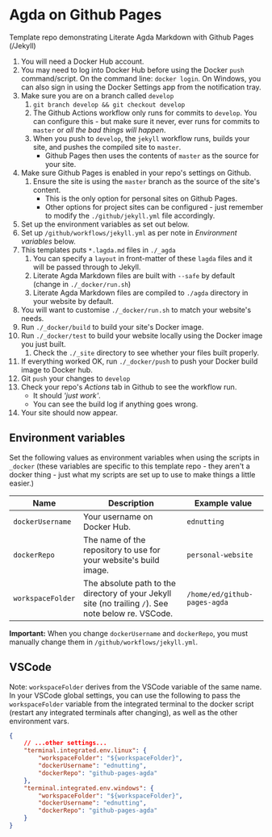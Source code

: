 # Agda on Github Pages

Template repo demonstrating Literate Agda Markdown with Github Pages (/Jekyll)

1. You will need a Docker Hub account.
1. You may need to log into Docker Hub before using the Docker `push` command/script. On the command line: `docker login`. On Windows, you can also sign in using the Docker Settings app from the notification tray.
1. Make sure you are on a branch called `develop`
    1. `git branch develop && git checkout develop`
    1. The Github Actions workflow only runs for commits to `develop`. You can configure this - but make sure it never, ever runs for commits to `master` or *all the bad things will happen*.
    1. When you push to `develop`, the `jekyll` workflow runs, builds your site, and pushes the compiled site to `master`.
        * Github Pages then uses the contents of `master` as the source for your site.
1. Make sure Github Pages is enabled in your repo's settings on Github.
    1. Ensure the site is using the `master` branch as the source of the site's content.
        * This is the only option for personal sites on Github Pages.
        * Other options for project sites can be configured - just remember to modify the `./github/jekyll.yml` file accordingly.
1. Set up the environment variables as set out below.
1. Set up `/github/workflows/jekyll.yml` as per note in *Environment variables* below.
1. This templates puts `*.lagda.md` files in `./_agda`
    1. You can specify a `layout` in front-matter of these `lagda` files and it will be passed through to Jekyll.
    1. Literate Agda Markdown files are built with `--safe` by default (change in `./_docker/run.sh`)
    1. Literate Agda Markdown files are compiled to `./agda` directory in your website by default.
1. You will want to customise `./_docker/run.sh` to match your website's needs.
1. Run `./_docker/build` to build your site's Docker image.
1. Run `./_docker/test` to build your website locally using the Docker image you just built.
    1. Check the `./_site` directory to see whether your files built properly.
1. If everything worked OK, run `./_docker/push` to push your Docker build image to Docker hub.
1. Git `push` your changes to `develop`
1. Check your repo's *Actions* tab in Github to see the workflow run.
    * It should *'just work'*.
    * You can see the build log if anything goes wrong.
1. Your site should now appear.

## Environment variables

Set the following values as environment variables when using the scripts in `_docker` (these variables are specific to this template repo - they aren't a docker thing - just what my scripts are set up to use to make things a little easier.)

| Name | Description | Example value |
|------|-------------|----|
| `dockerUsername` | Your username on Docker Hub. | `ednutting` |
| `dockerRepo` | The name of the repository to use for your website's build image. | `personal-website` |
| `workspaceFolder` | The absolute path to the directory of your Jekyll site (no trailing `/`). See note below re. VSCode. | `/home/ed/github-pages-agda` |

**Important:** When you change `dockerUsername` and `dockerRepo`, you must manually change them in `/github/workflows/jekyll.yml`.

## VSCode

Note: `workspaceFolder` derives from the VSCode variable of the same name. In your VSCode global settings, you can use the following to pass the `workspaceFolder` variable from the integrated terminal to the docker script (restart any integrated terminals after changing), as well as the other environment vars.

```json
{
    // ...other settings...
    "terminal.integrated.env.linux": {
        "workspaceFolder": "${workspaceFolder}",
        "dockerUsername": "ednutting",
        "dockerRepo": "github-pages-agda"
    },
    "terminal.integrated.env.windows": {
        "workspaceFolder": "${workspaceFolder}",
        "dockerUsername": "ednutting",
        "dockerRepo": "github-pages-agda"
    }
}
```
